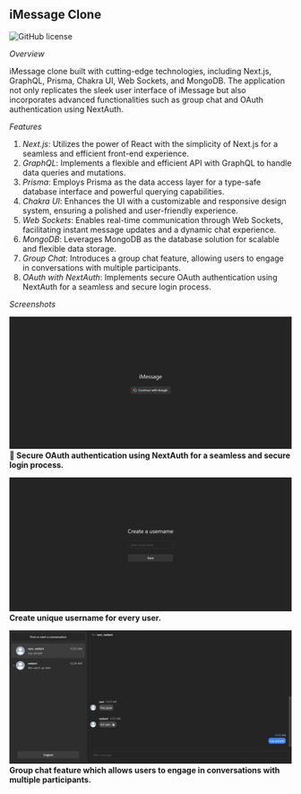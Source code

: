 ## iMessage Clone

![GitHub license](https://img.shields.io/badge/license-MIT-blue.svg)

 *Overview*

iMessage clone built with cutting-edge technologies, including Next.js, GraphQL, Prisma, Chakra UI, Web Sockets, and MongoDB. The application not only replicates the sleek user interface of iMessage but also incorporates advanced functionalities such as group chat and OAuth authentication using NextAuth.

*Features*

1. *Next.js*: Utilizes the power of React with the simplicity of Next.js for a seamless and efficient front-end experience.
2. *GraphQL*: Implements a flexible and efficient API with GraphQL to handle data queries and mutations.
3. *Prisma*: Employs Prisma as the data access layer for a type-safe database interface and powerful querying capabilities.
4. *Chakra UI*: Enhances the UI with a customizable and responsive design system, ensuring a polished and user-friendly experience.
5. *Web Sockets*: Enables real-time communication through Web Sockets, facilitating instant message updates and a dynamic chat experience.
6. *MongoDB*: Leverages MongoDB as the database solution for scalable and flexible data storage.
7. *Group Chat*: Introduces a group chat feature, allowing users to engage in conversations with multiple participants.
8. *OAuth with NextAuth*: Implements secure OAuth authentication using NextAuth for a seamless and secure login process.

*Screenshots*

<!-- Add your screenshots here with appropriate captions -->

![Screenshot 1](screenshots/screenshot1.png)
**🔐 Secure OAuth authentication using NextAuth for a seamless and secure login process.**

![Screenshot 2](screenshots/screenshot2.png)
**Create unique username for every user.**

![Screenshot 2](screenshots/screenshot3.png)
**Group chat feature which allows users to engage in conversations with multiple participants.**
